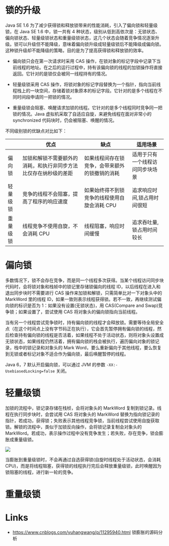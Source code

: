 # 锁的升级

Java SE 1.6 为了减少获得锁和释放锁带来的性能消耗，引入了偏向锁和轻量级锁，在 Java SE 1.6 中，锁一共有 4 种状态，级别从低到高依次是：无锁状态、偏向锁状态、轻量级锁状态和重量级锁状态，这几个状态会随着竞争情况逐渐升级。锁可以升级但不能降级，意味着偏向锁升级成轻量级锁后不能降级成偏向锁。这种锁升级却不能降级的策略，目的是为了提高获得锁和释放锁的效率。

- 偏向锁只会在第一次请求时采用 CAS 操作，在锁对象的标记字段中记录下当前线程的地址。在之后的运行过程中，持有该偏向锁的线程的加锁操作将直接返回。它针对的是锁仅会被同一线程持有的情况。

- 轻量级锁采用 CAS 操作，将锁对象的标记字段替换为一个指针，指向当前线程栈上的一块空间，存储着锁对象原本的标记字段。它针对的是多个线程在不同时间段申请同一把锁的情况。

- 重量级锁会阻塞、唤醒请求加锁的线程。它针对的是多个线程同时竞争同一把锁的情况。Java 虚拟机采取了自适应自旋，来避免线程在面对非常小的 synchronized 代码块时，仍会被阻塞、唤醒的情况。

不同级别锁的优缺点对比如下：

|          | 优点                                                             | 缺点                                           | 适用场景                         |
| -------- | ---------------------------------------------------------------- | ---------------------------------------------- | -------------------------------- |
| 偏向锁   | 加锁和解锁不需要额外的消耗，和执行非同步方法比仅存在纳秒级的差距 | 如果线程间存在锁竞争，会带来额外的锁撤销的消耗 | 适用于只有一个线程访问同步块场景 |
| 轻量级锁 | 竞争的线程不会阻塞，提高了程序的响应速度                         | 如果始终得不到锁竞争的线程使用自旋会消耗 CPU   | 追求响应时间,锁占用时间很短      |
| 重量级锁 | 线程竞争不使用自旋，不会消耗 CPU                                 | 线程阻塞，响应时间缓慢                         | 追求吞吐量,锁占用时间较长        |

# 偏向锁

多数情况下，锁不会存在竞争，而是同一个线程多次获得。当某个线程访问同步块代码时，会将锁对象和栈帧中的锁记里存储锁偏向的线程 ID，以后线程在进入和退出同步块时不需要进行 CAS 操作来加锁和解锁，只需简单比对一下对象头中的 MarkWord 里的线程 ID，如果一致则表示线程获得锁。若不一致，再继续测试偏向锁的标识是否为 1：如果没有设置(无锁状态)，用 CAS(Compare and Swap)竞争锁；如果设置了，尝试使用 CAS 将对象头的偏向锁指向当前线程。

当有另一个线程尝试竞争锁时，持有偏向锁的线程才会释放锁。需要等待全局安全点（在这个时间点上没有字节码正在执行），它会首先暂停拥有偏向锁的线程，然后检查持有偏向锁的线程是否活着，如果线程不处于活动状态，则将对象头设置成无锁状态，如果线程仍然活着，拥有偏向锁的栈会被执行，遍历偏向对象的锁记录，栈中的锁记录和对象头的 Mark Word，要么重新偏向于其他线程，要么恢复到无锁或者标记对象不适合作为偏向锁，最后唤醒暂停的线程。

Java 6，7 默认开启偏向锁，可以通过 JVM 的参数 `-XX:-UsebiasedLocking=false` 关闭。

# 轻量级锁

加锁的流程中，锁记录存储在栈桢，会将对象头的 MarkWord 复制到锁记录。线程在执行同步块时，会尝试用 CAS 将对象头的 MarkWord 替换为指向锁记录的指针，若成功，获得锁；失败表示其他线程竞争锁，当前线程尝试使用自旋获取锁。解锁的流程中，类似于加锁反向操作，会将锁记录复制会对象头的 MarkWord。若成功，表示操作过程中没有竞争发生；若失败，存在竞争，锁会膨胀成重量级锁。

![](https://assets.ng-tech.icu/item/20230417212000.png)

当膨胀到重量级锁时，不会再通过自选获得锁(自旋时线程处于活动状态，会消耗 CPU)，而是将线程阻塞，获得锁的线程执行完后会释放重量级锁，此时唤醒因为锁阻塞的线程，进行新一轮的竞争。

# 重量级锁

# Links

- https://www.cnblogs.com/yuhangwang/p/11295940.html 锁膨胀的源码分析
